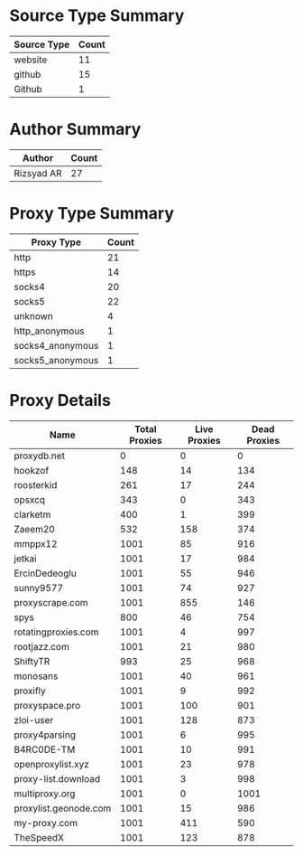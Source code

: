 # Source Type Summary

| Source Type | Count |
|-------------|-------|
| website | 11 |
| github | 15 |
| Github | 1 |


# Author Summary

| Author | Count |
|--------|-------|
| Rizsyad AR | 27 |


# Proxy Type Summary

| Proxy Type | Count |
|------------|-------|
| http | 21 |
| https | 14 |
| socks4 | 20 |
| socks5 | 22 |
| unknown | 4 |
| http_anonymous | 1 |
| socks4_anonymous | 1 |
| socks5_anonymous | 1 |


# Proxy Details

| Name | Total Proxies | Live Proxies | Dead Proxies |
|------|---------------|--------------|---------------|
| proxydb.net | 0 | 0 | 0 |
| hookzof | 148 | 14 | 134 |
| roosterkid | 261 | 17 | 244 |
| opsxcq | 343 | 0 | 343 |
| clarketm | 400 | 1 | 399 |
| Zaeem20 | 532 | 158 | 374 |
| mmppx12 | 1001 | 85 | 916 |
| jetkai | 1001 | 17 | 984 |
| ErcinDedeoglu | 1001 | 55 | 946 |
| sunny9577 | 1001 | 74 | 927 |
| proxyscrape.com | 1001 | 855 | 146 |
| spys | 800 | 46 | 754 |
| rotatingproxies.com | 1001 | 4 | 997 |
| rootjazz.com | 1001 | 21 | 980 |
| ShiftyTR | 993 | 25 | 968 |
| monosans | 1001 | 40 | 961 |
| proxifly | 1001 | 9 | 992 |
| proxyspace.pro | 1001 | 100 | 901 |
| zloi-user | 1001 | 128 | 873 |
| proxy4parsing | 1001 | 6 | 995 |
| B4RC0DE-TM | 1001 | 10 | 991 |
| openproxylist.xyz | 1001 | 23 | 978 |
| proxy-list.download | 1001 | 3 | 998 |
| multiproxy.org | 1001 | 0 | 1001 |
| proxylist.geonode.com | 1001 | 15 | 986 |
| my-proxy.com | 1001 | 411 | 590 |
| TheSpeedX | 1001 | 123 | 878 |
